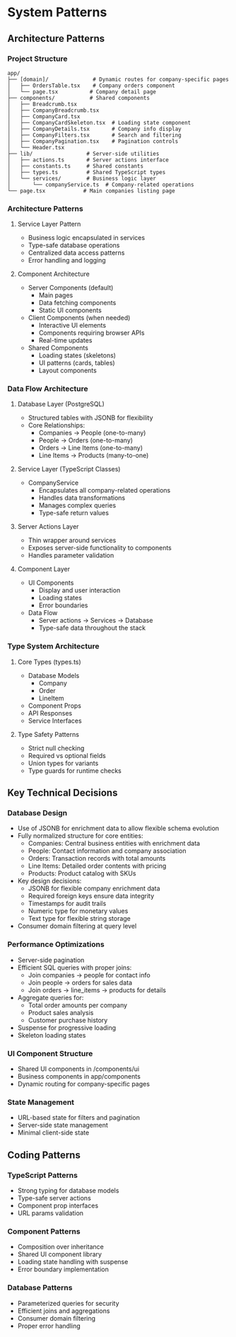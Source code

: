 # System Patterns

## Architecture Patterns

### Project Structure
```
app/
├── [domain]/              # Dynamic routes for company-specific pages
│   ├── OrdersTable.tsx    # Company orders component
│   └── page.tsx          # Company detail page
├── components/           # Shared components
│   ├── Breadcrumb.tsx
│   ├── CompanyBreadcrumb.tsx
│   ├── CompanyCard.tsx
│   ├── CompanyCardSkeleton.tsx  # Loading state component
│   ├── CompanyDetails.tsx       # Company info display
│   ├── CompanyFilters.tsx       # Search and filtering
│   ├── CompanyPagination.tsx    # Pagination controls
│   └── Header.tsx
├── lib/                 # Server-side utilities
│   ├── actions.ts       # Server actions interface
│   ├── constants.ts     # Shared constants
│   ├── types.ts         # Shared TypeScript types
│   └── services/        # Business logic layer
│       └── companyService.ts  # Company-related operations
└── page.tsx            # Main companies listing page
```

### Architecture Patterns

1. Service Layer Pattern
   - Business logic encapsulated in services
   - Type-safe database operations
   - Centralized data access patterns
   - Error handling and logging

2. Component Architecture
   - Server Components (default)
     * Main pages
     * Data fetching components
     * Static UI components
   - Client Components (when needed)
     * Interactive UI elements
     * Components requiring browser APIs
     * Real-time updates
   - Shared Components
     * Loading states (skeletons)
     * UI patterns (cards, tables)
     * Layout components

### Data Flow Architecture

1. Database Layer (PostgreSQL)
   - Structured tables with JSONB for flexibility
   - Core Relationships:
     * Companies -> People (one-to-many)
     * People -> Orders (one-to-many)
     * Orders -> Line Items (one-to-many)
     * Line Items -> Products (many-to-one)
   
2. Service Layer (TypeScript Classes)
   - CompanyService
     * Encapsulates all company-related operations
     * Handles data transformations
     * Manages complex queries
     * Type-safe return values

3. Server Actions Layer
   - Thin wrapper around services
   - Exposes server-side functionality to components
   - Handles parameter validation

4. Component Layer
   - UI Components
     * Display and user interaction
     * Loading states
     * Error boundaries
   - Data Flow
     * Server actions -> Services -> Database
     * Type-safe data throughout the stack

### Type System Architecture

1. Core Types (types.ts)
   - Database Models
     * Company
     * Order
     * LineItem
   - Component Props
   - API Responses
   - Service Interfaces

2. Type Safety Patterns
   - Strict null checking
   - Required vs optional fields
   - Union types for variants
   - Type guards for runtime checks

## Key Technical Decisions

### Database Design
- Use of JSONB for enrichment data to allow flexible schema evolution
- Fully normalized structure for core entities:
  * Companies: Central business entities with enrichment data
  * People: Contact information and company association
  * Orders: Transaction records with total amounts
  * Line Items: Detailed order contents with pricing
  * Products: Product catalog with SKUs
- Key design decisions:
  * JSONB for flexible company enrichment data
  * Required foreign keys ensure data integrity
  * Timestamps for audit trails
  * Numeric type for monetary values
  * Text type for flexible string storage
- Consumer domain filtering at query level

### Performance Optimizations
- Server-side pagination
- Efficient SQL queries with proper joins:
  * Join companies -> people for contact info
  * Join people -> orders for sales data
  * Join orders -> line_items -> products for details
- Aggregate queries for:
  * Total order amounts per company
  * Product sales analysis
  * Customer purchase history
- Suspense for progressive loading
- Skeleton loading states

### UI Component Structure
- Shared UI components in /components/ui
- Business components in app/components
- Dynamic routing for company-specific pages

### State Management
- URL-based state for filters and pagination
- Server-side state management
- Minimal client-side state

## Coding Patterns

### TypeScript Patterns
- Strong typing for database models
- Type-safe server actions
- Component prop interfaces
- URL params validation

### Component Patterns
- Composition over inheritance
- Shared UI component library
- Loading state handling with suspense
- Error boundary implementation

### Database Patterns
- Parameterized queries for security
- Efficient joins and aggregations
- Consumer domain filtering
- Proper error handling
